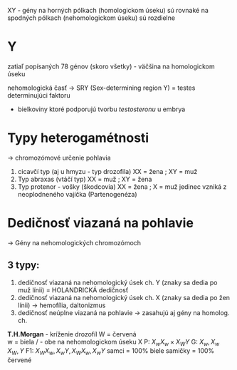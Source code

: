 XY - gény na horných pólkach (homologickom úseku) sú rovnaké
na spodných pólkach (nehomologickom úseku) sú rozdielne

# Y 
zatiaľ popísaných 78 génov (skoro všetky) - väčšina na homologickom úseku

nehomologická časť -> SRY (Sex-determining region Y) = testes determinujúci faktoru
- bielkoviny ktoré podporujú tvorbu *testosteronu* u embrya

# Typy heterogamétnosti
-> chromozómové určenie pohlavia
1. cicavčí typ (aj u hmyzu - typ drozofila)
XX = žena ; XY = muž
2. Typ abraxas (vtáčí typ)
XX = muž ; XY = žena
3. Typ protenor - vošky (škodcovia)
XX = žena ; X = muž
jedinec vzniká z neoplodneného vajíčka (Partenogenéza)

# Dedičnosť viazaná na pohlavie
-> Gény na nehomologických chromozómoch 
## 3 typy:
1. dedičnosť viazaná na nehomologický úsek ch. Y (znaky sa dedia po muž línii) = HOLANDRICKÁ dedičnosť
2. dedičnosť viazaná na nehomologický úsek ch. X (znaky sa dedia po žen línii) -> hemofília, daltonizmus
3. dedičnosť neúplne viazaná na pohlavie -> zasahujú aj gény na homolog. ch.

**T.H.Morgan** - kríženie drozofíl
W = červená \
w = biela   / - obe na nehomologickom úseku X
P: $X_wX_w \times X_WY$
G: $X_w,X_w \quad X_W,Y$
F1: $X_WX_w,X_wY,X_WX_w,X_wY$
samci = 100% biele
samičky = 100% červené
